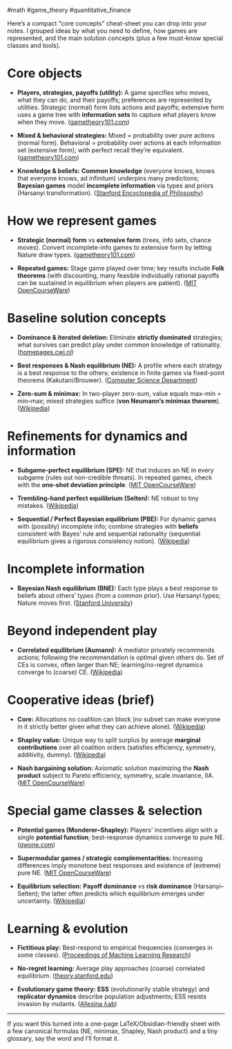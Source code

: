 #math #game_theory #quantitative_finance 

Here’s a compact “core concepts” cheat-sheet you can drop into your notes. I grouped ideas by what you need to define, how games are represented, and the main solution concepts (plus a few must-know special classes and tools).

# Core objects

- **Players, strategies, payoffs (utility):** A game specifies who moves, what they can do, and their payoffs; preferences are represented by utilities. Strategic (normal) form lists actions and payoffs; extensive form uses a game tree with **information sets** to capture what players know when they move. ([gametheory101.com](https://gametheory101.com/courses/game-theory-101/bayesian-nash-equilibrium/?utm_source=chatgpt.com "Bayesian Nash Equilibrium - Game Theory 101"))
    
- **Mixed & behavioral strategies:** Mixed = probability over pure actions (normal form). Behavioral = probability over actions at each information set (extensive form); with perfect recall they’re equivalent. ([gametheory101.com](https://gametheory101.com/courses/game-theory-101/bayesian-nash-equilibrium/?utm_source=chatgpt.com "Bayesian Nash Equilibrium - Game Theory 101"))
    
- **Knowledge & beliefs:** **Common knowledge** (everyone knows, knows that everyone knows, ad infinitum) underpins many predictions; **Bayesian games** model **incomplete information** via types and priors (Harsanyi transformation). ([Stanford Encyclopedia of Philosophy](https://plato.stanford.edu/archives/fall2005/entries/common-knowledge/?utm_source=chatgpt.com "Common Knowledge"))
    

# How we represent games

- **Strategic (normal) form** vs **extensive form** (trees, info sets, chance moves). Convert incomplete-info games to extensive form by letting Nature draw types. ([gametheory101.com](https://gametheory101.com/courses/game-theory-101/bayesian-nash-equilibrium/?utm_source=chatgpt.com "Bayesian Nash Equilibrium - Game Theory 101"))
    
- **Repeated games:** Stage game played over time; key results include **Folk theorems** (with discounting, many feasible individually rational payoffs can be sustained in equilibrium when players are patient). ([MIT OpenCourseWare](https://ocw.mit.edu/courses/14-12-economic-applications-of-game-theory-fall-2012/54f153ef7ed7800f367ce2b4021a18db_MIT14_12F12_chapter12.pdf?utm_source=chatgpt.com "Chapter 12 Repeated Games"))
    

# Baseline solution concepts

- **Dominance & iterated deletion:** Eliminate **strictly dominated** strategies; what survives can predict play under common knowledge of rationality. ([homepages.cwi.nl](https://homepages.cwi.nl/~apt/stra/ch3.pdf?utm_source=chatgpt.com "Chapter 3 Strict Dominance"))
    
- **Best responses & Nash equilibrium (NE):** A profile where each strategy is a best response to the others; existence in finite games via fixed-point theorems (Kakutani/Brouwer). ([Computer Science Department](https://www.cs.upc.edu/~ia/nash51.pdf?utm_source=chatgpt.com "Non Cooperative Games John Nash"))
    
- **Zero-sum & minimax:** In two-player zero-sum, value equals max–min = min–max; mixed strategies suffice (**von Neumann’s minimax theorem**). ([Wikipedia](https://en.wikipedia.org/wiki/Minimax_theorem?utm_source=chatgpt.com "Minimax theorem"))
    

# Refinements for dynamics and information

- **Subgame-perfect equilibrium (SPE):** NE that induces an NE in every subgame (rules out non-credible threats). In repeated games, check with the **one-shot deviation principle**. ([MIT OpenCourseWare](https://ocw.mit.edu/courses/17-810-game-theory-spring-2021/mit17_810s21_lec5.pdf?utm_source=chatgpt.com "17.810S21 Game Theory, Lecture Slides 5: Repeated Games"))
    
- **Trembling-hand perfect equilibrium (Selten):** NE robust to tiny mistakes. ([Wikipedia](https://en.wikipedia.org/wiki/Trembling_hand_perfect_equilibrium?utm_source=chatgpt.com "Trembling hand perfect equilibrium"))
    
- **Sequential / Perfect Bayesian equilibrium (PBE):** For dynamic games with (possibly) incomplete info; combine strategies with **beliefs** consistent with Bayes’ rule and sequential rationality (sequential equilibrium gives a rigorous consistency notion). ([Wikipedia](https://en.wikipedia.org/wiki/Sequential_equilibrium?utm_source=chatgpt.com "Sequential equilibrium"))
    

# Incomplete information

- **Bayesian Nash equilibrium (BNE):** Each type plays a best response to beliefs about others’ types (from a common prior). Use Harsanyi types; Nature moves first. ([Stanford University](https://web.stanford.edu/~jdlevin/Econ%20203/Bayesian.pdf?utm_source=chatgpt.com "Games of Incomplete Information"))
    

# Beyond independent play

- **Correlated equilibrium (Aumann):** A mediator privately recommends actions; following the recommendation is optimal given others do. Set of CEs is convex, often larger than NE; learning/no-regret dynamics converge to (coarse) CE. ([Wikipedia](https://en.wikipedia.org/wiki/Correlated_equilibrium?utm_source=chatgpt.com "Correlated equilibrium"))
    

# Cooperative ideas (brief)

- **Core:** Allocations no coalition can block (no subset can make everyone in it strictly better given what they can achieve alone). ([Wikipedia](https://en.wikipedia.org/wiki/Core_%28game_theory%29?utm_source=chatgpt.com "Core (game theory)"))
    
- **Shapley value:** Unique way to split surplus by average **marginal contributions** over all coalition orders (satisfies efficiency, symmetry, additivity, dummy). ([Wikipedia](https://en.wikipedia.org/wiki/Shapley_value "Shapley value - Wikipedia"))
    
- **Nash bargaining solution:** Axiomatic solution maximizing the **Nash product** subject to Pareto efficiency, symmetry, scale invariance, IIA. ([MIT OpenCourseWare](https://ocw.mit.edu/courses/6-254-game-theory-with-engineering-applications-spring-2010/837a6dbd4edfe215c710dd0cf0649021_MIT6_254S10_lec14.pdf?utm_source=chatgpt.com "Nash bargaining solution"))
    

# Special game classes & selection

- **Potential games (Monderer–Shapley):** Players’ incentives align with a single **potential function**; best-response dynamics converge to pure NE. ([qwone.com](https://qwone.com/~jason/trg/papers/monderer-potential-96.pdf?utm_source=chatgpt.com "Potential Games"))
    
- **Supermodular games / strategic complementarities:** Increasing differences imply monotone best responses and existence of (extreme) pure NE. ([MIT OpenCourseWare](https://ocw.mit.edu/courses/6-254-game-theory-with-engineering-applications-spring-2010/522279c2bc2c195a7fd395eb60eff69e_MIT6_254S10_lec07.pdf?utm_source=chatgpt.com "Supermodular games"))
    
- **Equilibrium selection:** **Payoff dominance** vs **risk dominance** (Harsanyi–Selten); the latter often predicts which equilibrium emerges under uncertainty. ([Wikipedia](https://en.wikipedia.org/wiki/Risk_dominance?utm_source=chatgpt.com "Risk dominance"))
    

# Learning & evolution

- **Fictitious play:** Best-respond to empirical frequencies (converges in some classes). ([Proceedings of Machine Learning Research](https://proceedings.mlr.press/v37/heinrich15.pdf?utm_source=chatgpt.com "Fictitious Self-Play in Extensive-Form Games"))
    
- **No-regret learning:** Average play approaches (coarse) correlated equilibrium. ([theory.stanford.edu](https://theory.stanford.edu/~tim/f13/l/l17.pdf?utm_source=chatgpt.com "Algorithmic Game Theory Lecture #17: No-Regret Dynamics"))
    
- **Evolutionary game theory:** **ESS** (evolutionarily stable strategy) and **replicator dynamics** describe population adjustments; ESS resists invasion by mutants. ([Allesina λab](https://stefanoallesina.github.io/Theoretical_Community_Ecology/game-theory-and-replicator-dynamics.html?utm_source=chatgpt.com "Lecture 6 Game theory and replicator dynamics"))
    

---

If you want this turned into a one-page LaTeX/Obsidian-friendly sheet with a few canonical formulas (NE, minimax, Shapley, Nash product) and a tiny glossary, say the word and I’ll format it.